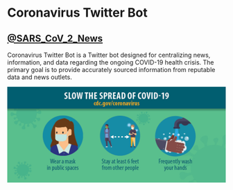 # Coronavirus Twitter Bot 

## [@SARS_CoV_2_News](https://twitter.com/SARS_CoV_2_News)

Coronavirus Twitter Bot is a Twitter bot designed for centralizing news, information, and data regarding the ongoing COVID-19 health crisis. The primary goal is to provide accurately sourced information from reputable data and news outlets. 

<img src="https://github.com/chris-greening/coronavirus-twitter-bot/blob/master/media/cdc%20covid.jpg">

